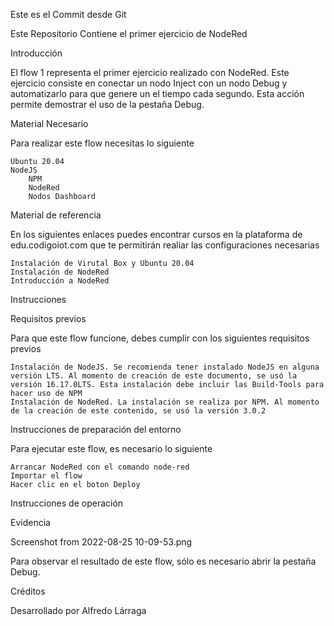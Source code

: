
Este es el Commit desde Git


Este Repositorio Contiene el primer ejercicio de NodeRed


Introducción

El flow 1 representa el primer ejercicio realizado con NodeRed. Este ejercicio consiste en conectar un nodo Inject con un nodo Debug y automatizarlo para que genere un el tiempo cada segundo. Esta acción permite demostrar el uso de la pestaña Debug.

Material Necesario

Para realizar este flow necesitas lo siguiente

    Ubuntu 20.04
    NodeJS
        NPM
        NodeRed
        Nodos Dashboard

Material de referencia

En los siguientes enlaces puedes encontrar cursos en la plataforma de edu.codigoiot.com que te permitirán realiar las configuraciones necesarias

    Instalación de Virutal Box y Ubuntu 20.04
    Instalación de NodeRed
    Introducción a NodeRed

Instrucciones

Requisitos previos

Para que este flow funcione, debes cumplir con los siguientes requisitos previos

    Instalación de NodeJS. Se recomienda tener instalado NodeJS en alguna versión LTS. Al momento de creación de este documento, se usó la versión 16.17.0LTS. Esta instalación debe incluir las Build-Tools para hacer uso de NPM
    Instalación de NodeRed. La instalación se realiza por NPM. Al momento de la creación de este contenido, se usó la versión 3.0.2

Instrucciones de preparación del entorno

Para ejecutar este flow, es necesario lo siguiente

    Arrancar NodeRed con el comando node-red
    Importar el flow
    Hacer clic en el boton Deploy

Instrucciones de operación

Evidencia


Screenshot from 2022-08-25 10-09-53.png

Para observar el resultado de este flow, sólo es necesario abrir la pestaña Debug.

Créditos

Desarrollado por Alfredo Lárraga